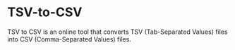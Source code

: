 # TSV-to-CSV
TSV to CSV is an online tool that converts TSV (Tab-Separated Values) files into CSV (Comma-Separated Values) files.
